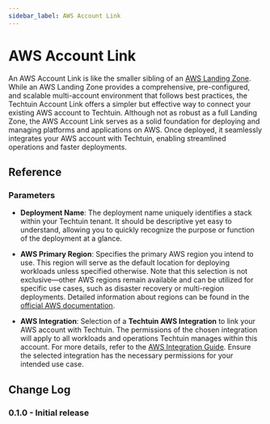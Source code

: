 ```yaml
---
sidebar_label: AWS Account Link
---
```


# AWS Account Link

An AWS Account Link is like the smaller sibling of an [AWS Landing Zone](./aws-landing-zone). While an AWS Landing Zone provides a comprehensive, pre-configured, and scalable multi-account environment that follows best practices, the Techtuin Account Link offers a simpler but effective way to connect your existing AWS account to Techtuin. Although not as robust as a full Landing Zone, the AWS Account Link serves as a solid foundation for deploying and managing platforms and applications on AWS. Once deployed, it seamlessly integrates your AWS account with Techtuin, enabling streamlined operations and faster deployments.

## Reference

### Parameters

- **Deployment Name**: The deployment name uniquely identifies a stack within your Techtuin tenant. It should be descriptive yet easy to understand, allowing you to quickly recognize the purpose or function of the deployment at a glance.

- **AWS Primary Region**: Specifies the primary AWS region you intend to use. This region will serve as the default location for deploying workloads unless specified otherwise. Note that this selection is not exclusive—other AWS regions remain available and can be utilized for specific use cases, such as disaster recovery or multi-region deployments. Detailed information about regions can be found in the [official AWS documentation](https://aws.amazon.com/about-aws/global-infrastructure/regions_az/).

- **AWS Integration**: Selection of a **Techtuin AWS Integration** to link your AWS account with Techtuin. The permissions of the chosen integration will apply to all workloads and operations Techtuin manages within this account. For more details, refer to the [AWS Integration Guide](../../guides/integrations/aws). Ensure the selected integration has the necessary permissions for your intended use case.

## Change Log

### 0.1.0 - Initial release
